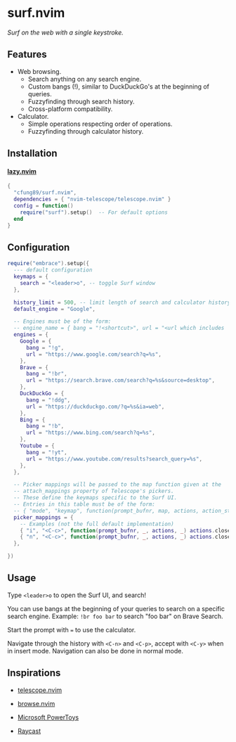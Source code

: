 # surf.nvim

*Surf on the web with a single keystroke.*

## Features

- Web browsing.
  - Search anything on any search engine.
  - Custom bangs (!), similar to DuckDuckGo's at the beginning of queries.
  - Fuzzyfinding through search history.
  - Cross-platform compatibility.
- Calculator.
  - Simple operations respecting order of operations.
  - Fuzzyfinding through calculator history.

## Installation

#### [lazy.nvim](https://github.com/folke/lazy.nvim)

```lua
{
  "cfung89/surf.nvim",
  dependencies = { "nvim-telescope/telescope.nvim" }
  config = function()
    require("surf").setup()  -- For default options
  end
}
```

## Configuration

```lua
require("embrace").setup({
  --- default configuration
  keymaps = {
    search = "<leader>o", -- toggle Surf window
  },

  history_limit = 500, -- limit length of search and calculator history in cached file
  default_engine = "Google",

  -- Engines must be of the form:
  -- engine_name = { bang = "!<shortcut>", url = "<url which includes '%s' for search query>" }
  engines = {
    Google = {
      bang = "!g",
      url = "https://www.google.com/search?q=%s",
    },
    Brave = {
      bang = "!br",
      url = "https://search.brave.com/search?q=%s&source=desktop",
    },
    DuckDuckGo = {
      bang = "!ddg",
      url = "https://duckduckgo.com/?q=%s&ia=web",
    },
    Bing = {
      bang = "!b",
      url = "https://www.bing.com/search?q=%s",
    },
    Youtube = {
      bang = "!yt",
      url = "https://www.youtube.com/results?search_query=%s",
    },
  },

  -- Picker mappings will be passed to the map function given at the
  -- attach_mappings property of Telescope's pickers.
  -- These define the keymaps specific to the Surf UI.
  -- Entries in this table must be of the form:
  -- { "mode", "keymap", function(prompt_bufnr, map, actions, action_state) }
  picker_mappings = {
    -- Examples (not the full default implementation)
    { "i", "<C-c>", function(prompt_bufnr, _, actions, _) actions.close(prompt_bufnr) end },
    { "n", "<C-c>", function(prompt_bufnr, _, actions, _) actions.close(prompt_bufnr) end },
  },

})
```

## Usage

Type `<leader>o` to open the Surf UI, and search!

You can use bangs at the beginning of your queries to search on a specific search engine.
Example: `!br foo bar` to search "foo bar" on Brave Search.

Start the prompt with `=` to use the calculator.

Navigate through the history with `<C-n>` and `<C-p>`, accept with `<C-y>` when in insert mode.
Navigation can also be done in normal mode.

## Inspirations

- [telescope.nvim](https://github.com/nvim-telescope/telescope.nvim/tree/master)
- [browse.nvim](https://github.com/lalitmee/browse.nvim/tree/main)

- [Microsoft PowerToys](https://github.com/microsoft/PowerToys)
- [Raycast](https://www.raycast.com/)
